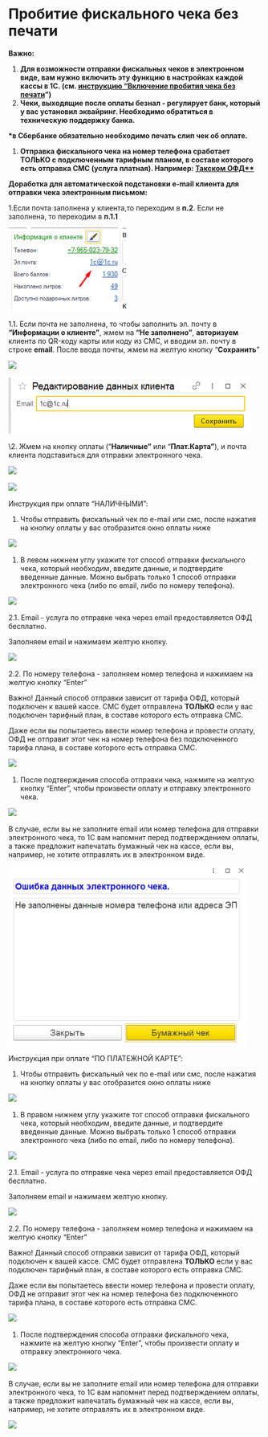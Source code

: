 ﻿# Пробитие фискального чека без печати

**Важно:**

1. **Для возможности отправки фискальных чеков в электронном виде, вам нужно включить эту функцию в настройках каждой кассы в 1С. (см. [инструкцию “Включение пробития чека без печати](https://docs.google.com/document/d/17iFkq0j0P30FcmwU5992sLSVKJKibJL_v48XxWP4bfI/edit)”)**
1. **Чеки, выходящие после оплаты безнал - регулирует банк, который у вас установил эквайринг. Необходимо обратиться в техническую поддержку банка.**

**\*в Сбербанке обязательно необходимо печать слип чек об оплате.**

1. **Отправка фискального чека на номер телефона сработает ТОЛЬКО с подключенным тарифным планом, в составе которого есть отправка СМС (услуга платная). Например: [Такском ОФД**](https://taxcom.ru/upload/documents/doc_ofd/taxcom-ofd.tariffs.pdf)**

**Доработка для автоматической подстановки e-mail клиента для отправки чека электронным письмом:**

1.Если почта заполнена у клиента,то переходим в **п.2**. Если не заполнена, то переходим в **п.1.1**

![](./img/Aspose.Words.f2ba51ea-c183-4d4c-b403-30861cf4aa5d.001.png)

1.1. Если почта не заполнена, то чтобы заполнить эл. почту в **“Информации о клиенте”**, жмем на **“Не заполнено”**, **авторизуем** клиента по QR-коду карты или коду из СМС, и вводим эл. почту в строке **email**. После ввода почты, жмем на желтую кнопку “**Сохранить**”

![](./img/Aspose.Words.f2ba51ea-c183-4d4c-b403-30861cf4aa5d.002.png)

![](./img/Aspose.Words.f2ba51ea-c183-4d4c-b403-30861cf4aa5d.003.png)

\2. Жмем на кнопку оплаты (“**Наличные”** или “**Плат.Карта”**), и почта клиента подставиться для отправки электронного чека.

![](./img/Aspose.Words.f2ba51ea-c183-4d4c-b403-30861cf4aa5d.004.png)

![](./img/Aspose.Words.f2ba51ea-c183-4d4c-b403-30861cf4aa5d.005.png)

Инструкция при оплате “НАЛИЧНЫМИ”:

1. Чтобы отправить фискальный чек по e-mail или смс, после нажатия на кнопку оплаты у вас отобразится окно оплаты ниже

![](./img/Aspose.Words.f2ba51ea-c183-4d4c-b403-30861cf4aa5d.006.png)

1. В левом нижнем углу укажите тот способ отправки фискального чека, который необходим, введите данные, и подтвердите введенные данные. Можно выбрать только 1 способ отправки электронного чека (либо по email, либо по номеру телефона).

![](./img/Aspose.Words.f2ba51ea-c183-4d4c-b403-30861cf4aa5d.007.png)

2.1. Email - услуга по отправке чека через email предоставляется ОФД бесплатно.

Заполняем email и нажимаем желтую кнопку.

![](./img/Aspose.Words.f2ba51ea-c183-4d4c-b403-30861cf4aa5d.008.png)

2.2. По номеру телефона - заполняем номер телефона и нажимаем на желтую кнопку “Enter”

Важно! Данный способ отправки зависит от тарифа ОФД, который подключен к вашей кассе. СМС будет отправлена **ТОЛЬКО** если у вас подключен тарифный план, в составе которого есть отправка СМС.

Даже если вы попытаетесь ввести номер телефона и провести оплату, ОФД не отправит этот чек на номер телефона без подключенного тарифа плана, в составе которого есть отправка СМС.

![](./img/Aspose.Words.f2ba51ea-c183-4d4c-b403-30861cf4aa5d.009.png)

1. После подтверждения способа отправки чека, нажмите на желтую кнопку “Enter”, чтобы произвести оплату и отправку электронного чека.

![](./img/Aspose.Words.f2ba51ea-c183-4d4c-b403-30861cf4aa5d.010.png)

В случае, если вы не заполните email или номер телефона для отправки электронного чека, то 1С вам напомнит перед подтверждением оплаты, а также предложит напечатать бумажный чек на кассе, если вы, например, не хотите отправлять их в электронном виде.

![](./img/Aspose.Words.f2ba51ea-c183-4d4c-b403-30861cf4aa5d.011.png)

Инструкция при оплате “ПО ПЛАТЕЖНОЙ КАРТЕ”:

1. Чтобы отправить фискальный чек по e-mail или смс, после нажатия на кнопку оплаты у вас отобразится окно оплаты ниже

![](./img/Aspose.Words.f2ba51ea-c183-4d4c-b403-30861cf4aa5d.012.png)

1. В правом нижнем углу укажите тот способ отправки фискального чека, который необходим, введите данные, и подтвердите введенные данные. Можно выбрать только 1 способ отправки электронного чека (либо по email, либо по номеру телефона).

![](./img/Aspose.Words.f2ba51ea-c183-4d4c-b403-30861cf4aa5d.013.png)

2.1. Email - услуга по отправке чека через email предоставляется ОФД бесплатно.

Заполняем email и нажимаем желтую кнопку.

![](./img/Aspose.Words.f2ba51ea-c183-4d4c-b403-30861cf4aa5d.008.png)

2.2. По номеру телефона - заполняем номер телефона и нажимаем на желтую кнопку “Enter”

Важно! Данный способ отправки зависит от тарифа ОФД, который подключен к вашей кассе. СМС будет отправлена **ТОЛЬКО** если у вас подключен тарифный план, в составе которого есть отправка СМС.

Даже если вы попытаетесь ввести номер телефона и провести оплату, ОФД не отправит этот чек на номер телефона без подключенного тарифа плана, в составе которого есть отправка СМС.

![](./img/Aspose.Words.f2ba51ea-c183-4d4c-b403-30861cf4aa5d.014.png)

1. После подтверждения способа отправки фискального чека, нажмите на желтую кнопку “Enter”, чтобы произвести оплату и отправку электронного чека.

![](./img/Aspose.Words.f2ba51ea-c183-4d4c-b403-30861cf4aa5d.015.png)

В случае, если вы не заполните email или номер телефона для отправки электронного чека, то 1С вам напомнит перед подтверждением оплаты, а также предложит напечатать бумажный чек на кассе, если вы, например, не хотите отправлять их в электронном виде.

![](./img/Aspose.Words.f2ba51ea-c183-4d4c-b403-30861cf4aa5d.016.png)


